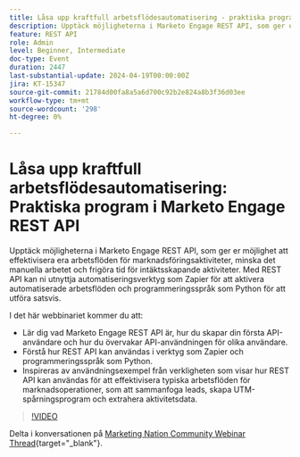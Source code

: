 ```yaml
---
title: Låsa upp kraftfull arbetsflödesautomatisering - praktiska program för Marketo Engage REST API
description: Upptäck möjligheterna i Marketo Engage REST API, som ger er möjlighet att effektivisera era arbetsflöden för marknadsföringsaktiviteter, minska det manuella arbetet och frigöra tid för intäktsskapande aktiviteter. Med REST API kan du använda automatiseringsverktyg som Zapier för att aktivera automatiserade arbetsflöden och programmeringsspråk som Python för att utföra åtgärder i grupp. I det här webbinariet kommer du att:- Lär dig vad Marketo Engage REST API är, hur du skapar din första API-användare och hur du övervakar API-användningen för olika användare.- Förstå hur REST API kan användas i verktyg som Zapier och programmeringsspråk som Python.- Låt dig inspireras av verkliga användningsfall för hur REST API kan användas för att effektivisera typiska arbetsflöden för marknadsoperationer, som att sammanfoga leads, skapa UTM-spårningsprogram och extrahera aktivitetsdata.
feature: REST API
role: Admin
level: Beginner, Intermediate
doc-type: Event
duration: 2447
last-substantial-update: 2024-04-19T00:00:00Z
jira: KT-15347
source-git-commit: 21784d00fa8a5a6d700c92b2e824a8b3f36d03ee
workflow-type: tm+mt
source-wordcount: '298'
ht-degree: 0%

---
```



# Låsa upp kraftfull arbetsflödesautomatisering: Praktiska program i Marketo Engage REST API

Upptäck möjligheterna i Marketo Engage REST API, som ger er möjlighet att effektivisera era arbetsflöden för marknadsföringsaktiviteter, minska det manuella arbetet och frigöra tid för intäktsskapande aktiviteter. Med REST API kan ni utnyttja automatiseringsverktyg som Zapier för att aktivera automatiserade arbetsflöden och programmeringsspråk som Python för att utföra satsvis.

I det här webbinariet kommer du att:

- Lär dig vad Marketo Engage REST API är, hur du skapar din första API-användare och hur du övervakar API-användningen för olika användare.
- Förstå hur REST API kan användas i verktyg som Zapier och programmeringsspråk som Python.
- Inspireras av användningsexempel från verkligheten som visar hur REST API kan användas för att effektivisera typiska arbetsflöden för marknadsoperationer, som att sammanfoga leads, skapa UTM-spårningsprogram och extrahera aktivitetsdata.

>[!VIDEO](https://video.tv.adobe.com/v/3428435/?learn=on)


Delta i konversationen på [Marketing Nation Community Webinar Thread](https://nation.marketo.com/t5/product-discussions/webinar-april-17th-8am-pst-unlocking-powerful-workflow/td-p/346330){target="_blank"}.
